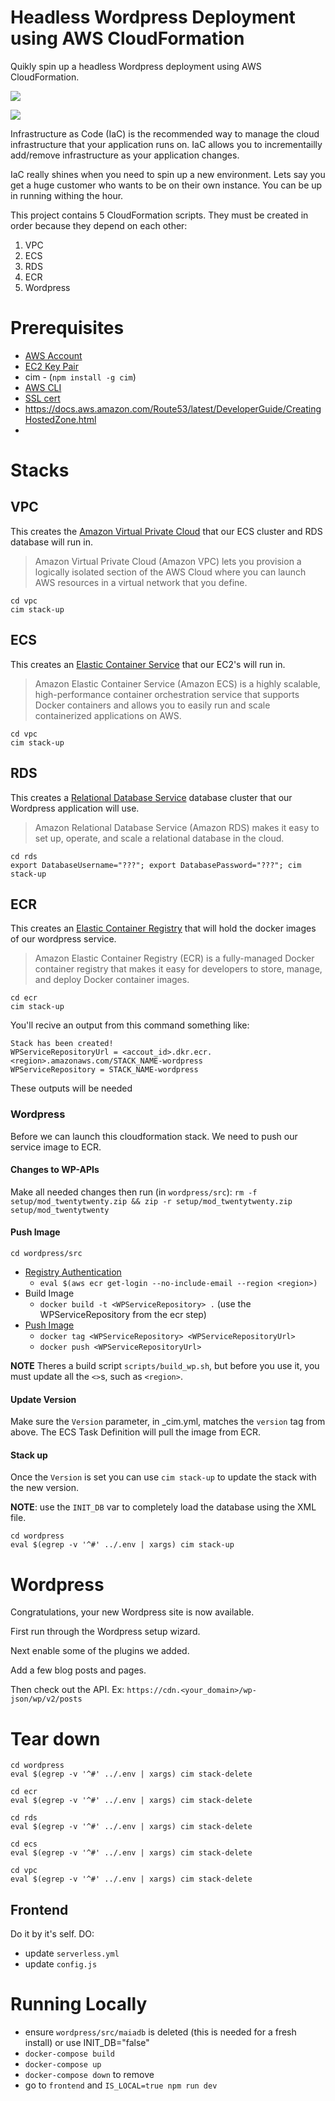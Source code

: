 
# Headless Wordpress Deployment using AWS CloudFormation
Quikly spin up a headless Wordpress deployment using AWS CloudFormation.

[![](diagram1.png)](diagram1.png)


[![](diagram2.png)](diagram2.png)

Infrastructure as Code (IaC) is the recommended way to manage the cloud infrastructure that your
application runs on.  IaC allows you to incrementailly add/remove infrastructure as your application changes.

IaC really shines when you need to spin up a new environment.  Lets say you get a huge customer who wants
to be on their own instance.  You can be up in running withing the hour.

This project contains 5 CloudFormation scripts.  They must be created in order because they depend on each other:
1. VPC
2. ECS
3. RDS
4. ECR
5. Wordpress

# Prerequisites
- [AWS Account](https://aws.amazon.com/)
- [EC2 Key Pair](https://console.aws.amazon.com/ec2/v2/home)
- cim - (`npm install -g cim`)
- [AWS CLI](https://docs.aws.amazon.com/cli/latest/userguide/installing.html)
- [SSL cert](https://console.aws.amazon.com/acm/home/) 
- https://docs.aws.amazon.com/Route53/latest/DeveloperGuide/CreatingHostedZone.html
- 


# Stacks

## VPC
This creates the [Amazon Virtual Private Cloud](https://aws.amazon.com/vpc/) that our ECS cluster and RDS database will run in.  
> Amazon Virtual Private Cloud (Amazon VPC) lets you provision a logically isolated section of the AWS Cloud where you can launch AWS resources in a virtual network that you define. 
```
cd vpc
cim stack-up
```

## ECS
This creates an [Elastic Container Service](https://aws.amazon.com/ecs/) that our EC2's will run in.
> Amazon Elastic Container Service (Amazon ECS) is a highly scalable, high-performance container orchestration service that supports Docker containers and allows you to easily run and scale containerized applications on AWS.
```
cd vpc
cim stack-up
```

## RDS
This creates a [Relational Database Service](https://aws.amazon.com/rds/) database cluster that our Wordpress application will use.
> Amazon Relational Database Service (Amazon RDS) makes it easy to set up, operate, and scale a relational database in the cloud.
```
cd rds
export DatabaseUsername="???"; export DatabasePassword="???"; cim stack-up
```

## ECR
This creates an [Elastic Container Registry](https://aws.amazon.com/ecr/) that will hold the docker images of our wordpress service.
> Amazon Elastic Container Registry (ECR) is a fully-managed Docker container registry that makes it easy for developers to store, manage, and deploy Docker container images.
```
cd ecr
cim stack-up
```

You'll recive an output from this command something like:
```
Stack has been created!
WPServiceRepositoryUrl = <accout_id>.dkr.ecr.<region>.amazonaws.com/STACK_NAME-wordpress
WPServiceRepository = STACK_NAME-wordpress
```

These outputs will be needed 

### Wordpress
Before we can launch this cloudformation stack.  We need to push our service image to ECR.

#### Changes to WP-APIs
Make all needed changes then run (in `wordpress/src`):
`rm -f setup/mod_twentytwenty.zip && zip -r setup/mod_twentytwenty.zip setup/mod_twentytwenty`

#### Push Image
```
cd wordpress/src
```
- [Registry Authentication](http://docs.aws.amazon.com/AmazonECR/latest/userguide/Registries.html#registry_auth)
  - `eval $(aws ecr get-login --no-include-email --region <region>)`
- Build Image
  - `docker build -t <WPServiceRepository> .` (use the WPServiceRepository from the ecr step)
- [Push Image](http://docs.aws.amazon.com/AmazonECR/latest/userguide/docker-push-ecr-image.html)
  - `docker tag <WPServiceRepository> <WPServiceRepositoryUrl>`
  - `docker push <WPServiceRepositoryUrl>` 

**NOTE** Theres a build script `scripts/build_wp.sh`, but before you use it, you must update all the `<>`s, such as `<region>`.

#### Update Version
Make sure the `Version` parameter, in _cim.yml, matches the `version` tag from above.  The ECS Task Definition will pull the image from ECR.

#### Stack up
Once the `Version` is set you can use `cim stack-up` to update the stack with the new version.

**NOTE**: use the `INIT_DB` var to completely load the database using the XML file.

```
cd wordpress
eval $(egrep -v '^#' ../.env | xargs) cim stack-up
```

# Wordpress
Congratulations, your new Wordpress site is now available.  

First run through the Wordpress setup wizard.

Next enable some of the plugins we added.

Add a few blog posts and pages.

Then check out the API. Ex: `https://cdn.<your_domain>/wp-json/wp/v2/posts`

# Tear down
```
cd wordpress
eval $(egrep -v '^#' ../.env | xargs) cim stack-delete

cd ecr
eval $(egrep -v '^#' ../.env | xargs) cim stack-delete

cd rds
eval $(egrep -v '^#' ../.env | xargs) cim stack-delete

cd ecs
eval $(egrep -v '^#' ../.env | xargs) cim stack-delete

cd vpc
eval $(egrep -v '^#' ../.env | xargs) cim stack-delete
```

## Frontend

Do it by it's self. DO:
- update `serverless.yml`
- update `config.js`

# Running Locally
- ensure `wordpress/src/maiadb` is deleted (this is needed for a fresh install) or use INIT_DB="false"
- `docker-compose build`
- `docker-compose up`
- `docker-compose down` to remove
- go to `frontend` and `IS_LOCAL=true npm run dev`
